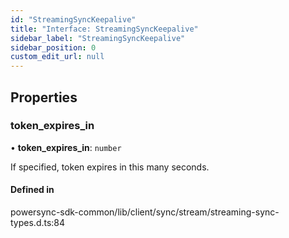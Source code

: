 ```yaml
---
id: "StreamingSyncKeepalive"
title: "Interface: StreamingSyncKeepalive"
sidebar_label: "StreamingSyncKeepalive"
sidebar_position: 0
custom_edit_url: null
---
```


## Properties

### token\_expires\_in

• **token\_expires\_in**: `number`

If specified, token expires in this many seconds.

#### Defined in

powersync-sdk-common/lib/client/sync/stream/streaming-sync-types.d.ts:84
